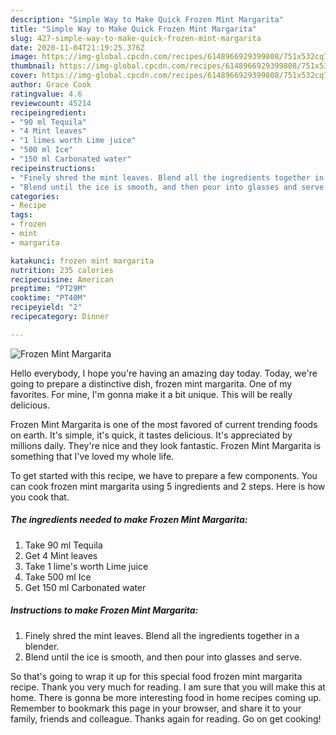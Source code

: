 ```yaml
---
description: "Simple Way to Make Quick Frozen Mint Margarita"
title: "Simple Way to Make Quick Frozen Mint Margarita"
slug: 427-simple-way-to-make-quick-frozen-mint-margarita
date: 2020-11-04T21:19:25.376Z
image: https://img-global.cpcdn.com/recipes/6148966929399808/751x532cq70/frozen-mint-margarita-recipe-main-photo.jpg
thumbnail: https://img-global.cpcdn.com/recipes/6148966929399808/751x532cq70/frozen-mint-margarita-recipe-main-photo.jpg
cover: https://img-global.cpcdn.com/recipes/6148966929399808/751x532cq70/frozen-mint-margarita-recipe-main-photo.jpg
author: Grace Cook
ratingvalue: 4.6
reviewcount: 45214
recipeingredient:
- "90 ml Tequila"
- "4 Mint leaves"
- "1 limes worth Lime juice"
- "500 ml Ice"
- "150 ml Carbonated water"
recipeinstructions:
- "Finely shred the mint leaves. Blend all the ingredients together in a blender."
- "Blend until the ice is smooth, and then pour into glasses and serve."
categories:
- Recipe
tags:
- frozen
- mint
- margarita

katakunci: frozen mint margarita 
nutrition: 235 calories
recipecuisine: American
preptime: "PT29M"
cooktime: "PT40M"
recipeyield: "2"
recipecategory: Dinner

---
```



![Frozen Mint Margarita](https://img-global.cpcdn.com/recipes/6148966929399808/751x532cq70/frozen-mint-margarita-recipe-main-photo.jpg)

Hello everybody, I hope you're having an amazing day today. Today, we're going to prepare a distinctive dish, frozen mint margarita. One of my favorites. For mine, I'm gonna make it a bit unique. This will be really delicious.

Frozen Mint Margarita is one of the most favored of current trending foods on earth. It's simple, it's quick, it tastes delicious. It's appreciated by millions daily. They're nice and they look fantastic. Frozen Mint Margarita is something that I've loved my whole life.




To get started with this recipe, we have to prepare a few components. You can cook frozen mint margarita using 5 ingredients and 2 steps. Here is how you cook that.

<!--inarticleads1-->

##### The ingredients needed to make Frozen Mint Margarita:

1. Take 90 ml Tequila
1. Get 4 Mint leaves
1. Take 1 lime&#39;s worth Lime juice
1. Take 500 ml Ice
1. Get 150 ml Carbonated water




<!--inarticleads2-->

##### Instructions to make Frozen Mint Margarita:

1. Finely shred the mint leaves. Blend all the ingredients together in a blender.
1. Blend until the ice is smooth, and then pour into glasses and serve.




So that's going to wrap it up for this special food frozen mint margarita recipe. Thank you very much for reading. I am sure that you will make this at home. There is gonna be more interesting food in home recipes coming up. Remember to bookmark this page in your browser, and share it to your family, friends and colleague. Thanks again for reading. Go on get cooking!
